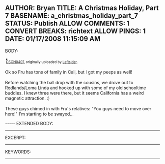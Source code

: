 AUTHOR: Bryan
TITLE: A Christmas Holiday, Part 7
BASENAME: a_christmas_holiday_part_7
STATUS: Publish
ALLOW COMMENTS: 1
CONVERT BREAKS: richtext
ALLOW PINGS: 1
DATE: 01/17/2008 11:15:09 AM
-----
BODY:
<style type="text/css">
.flickr-photo { border: solid 2px #000000; }
.flickr-yourcomment { }
.flickr-frame { text-align: left; padding: 3px; }
.flickr-caption { font-size: 0.8em; margin-top: 0px; }
</style>

<div class="flickr-frame">
	<a href="http://www.flickr.com/photos/leftsider/2165297673/" title="photo sharing"><img src="http://farm3.static.flickr.com/2073/2165297673_d9888e16a8.jpg" class="flickr-photo" alt="" /></a>
<br />
	<span class="flickr-caption"><a href="http://www.flickr.com/photos/leftsider/2165297673/">DSCN0407</a>, originally uploaded by <a href="http://www.flickr.com/people/leftsider/">Leftsider</a>.</span>
</div>
				
<p class="flickr-yourcomment">
	Ok so Fru has tons of family in Cali, but I got my peeps as well!<br />
<br />
Before watching the ball drop with the cousins, we drove out to Redlands/Loma Linda and hooked up with some of my old schooltime buddies. I knew three were there, but it seems California has a weird magnetic attraction. :)<br />
<br />
These guys chimed in with Fru's relatives: "You guys need to move over here!" I'm starting to be swayed...
</p>
-----
EXTENDED BODY:

-----
EXCERPT:

-----
KEYWORDS:

-----


